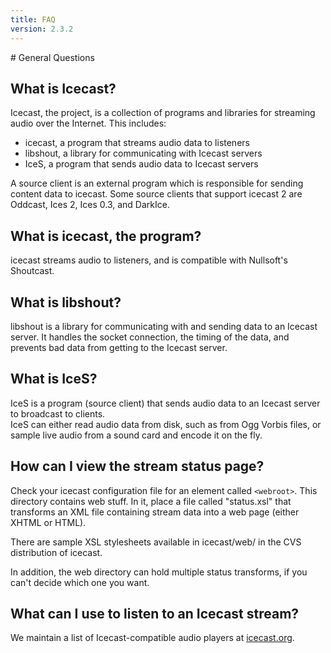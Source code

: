 ```yaml
---
title: FAQ
version: 2.3.2
---
```


<article markdown="1">
# General Questions

## What is Icecast?
Icecast, the project, is a collection of programs and libraries for streaming audio over the Internet. This includes:
*	icecast, a program that streams audio data to listeners
*	libshout, a library for communicating with Icecast servers
*	IceS, a program that sends audio data to Icecast servers

A source client is an external program which is responsible for sending content data to icecast. Some source clients that
support icecast 2 are Oddcast, Ices 2, Ices 0.3, and DarkIce.

## What is icecast, the program?
icecast streams audio to listeners, and is compatible with Nullsoft's Shoutcast.

## What is libshout?
libshout is a library for communicating with and sending data to an Icecast server. It handles the socket connection,
the timing of the data, and prevents bad data from getting to the Icecast server.

## What is IceS?
IceS is a program (source client) that sends audio data to an Icecast server to broadcast to clients.  
IceS can either read audio data from disk, such as from Ogg Vorbis files, or sample live audio from a sound card and encode
it on the fly.

## How can I view the stream status page?
Check your icecast configuration file for an element called `<webroot>`. This directory contains web stuff. In it, place a file called "status.xsl" that transforms an XML file containing stream data into a web page (either XHTML or HTML).  
  
There are sample XSL stylesheets available in icecast/web/ in the CVS distribution of icecast.  
  
In addition, the web directory can hold multiple status transforms, if you can't decide which one you want.  

## What can I use to listen to an Icecast stream?
We maintain a list of Icecast-compatible audio players at [icecast.org](http://www.icecast.org/).
</article>
